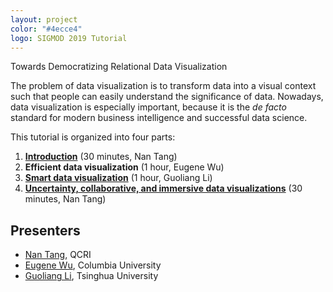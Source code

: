 ```yaml
---
layout: project
color: "#4ecce4"
logo: SIGMOD 2019 Tutorial
---
```


<div class="callout">
Towards Democratizing Relational Data Visualization
</div>


The problem of data visualization is to transform data into a visual context such that people can easily understand the significance of data.
Nowadays, data visualization is especially important, because it is the _de facto_ standard for modern business intelligence and successful data science.
 
This tutorial is organized into four parts:

1. **[Introduction](./files/nan.part1.key)** (30 minutes, Nan Tang)
2. **Efficient data visualization** (1 hour, Eugene Wu)
3. **[Smart data visualization]()** (1 hour, Guoliang Li)
4. **[Uncertainty, collaborative, and immersive data visualizations](./files/nan.part4.key)** (30 minutes, Nan Tang)


## Presenters

* [Nan Tang](http://da.qcri.org/ntang/index.html), QCRI
* [Eugene Wu](http://www.eugenewu.net), Columbia University
* [Guoliang Li](http://dbgroup.cs.tsinghua.edu.cn/ligl/), Tsinghua University

